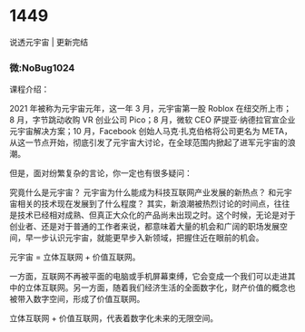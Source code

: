 # 1449
说透元宇宙 | 更新完结
### 微:NoBug1024 


课程介绍：

2021 年被称为元宇宙元年，这一年 3 月，元宇宙第一股 Roblox 在纽交所上市；8 月，字节跳动收购 VR 创业公司 Pico；8 月，微软 CEO 萨提亚·纳德拉官宣企业元宇宙解决方案；10 月，Facebook 创始人马克·扎克伯格将公司更名为 META，从这一节点开始，彻底引发了元宇宙大讨论，在全球范围内掀起了进军元宇宙的浪潮。

但是，面对纷繁复杂的言论，你一定也有很多疑问：

究竟什么是元宇宙？
元宇宙为什么能成为科技互联网产业发展的新热点？
和元宇宙相关的技术现在发展到了什么程度？
其实，新浪潮被热烈讨论的时间点，往往是技术已经相对成熟、但真正大众化的产品尚未出现之时。这个时候，无论是对于创业者、还是对于普通的工作者来说，都意味着大量的机会和广阔的职场发展空间，早一步认识元宇宙，就能更早步入新领域，把握住近在眼前的机会。

元宇宙 = 立体互联网 + 价值互联网。

一方面，互联网不再被平面的电脑或手机屏幕束缚，它会变成一个我们可以走进其中的立体互联网。另一方面，随着我们经济生活的全面数字化，财产价值的概念也被带入数字空间，形成了价值互联网。

立体互联网 + 价值互联网，代表着数字化未来的无限空间。

